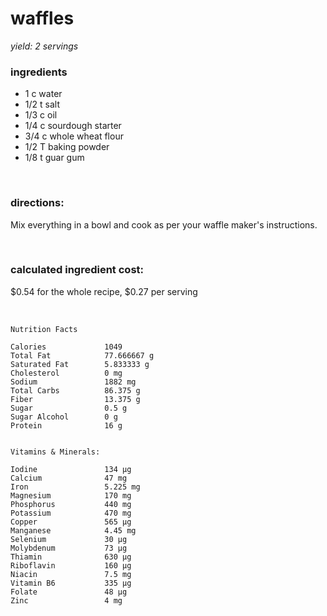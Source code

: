 # waffles

*yield: 2 servings*

### ingredients
- 1 c water
- 1/2 t salt
- 1/3 c oil
- 1/4 c sourdough starter
- 3/4 c whole wheat flour
- 1/2 T baking powder
- 1/8 t guar gum

<br>

### directions:

Mix everything in a bowl and cook as per your waffle maker's instructions.

<br>

### calculated ingredient cost:

$0.54 for the whole recipe, $0.27 per serving

<br>

```
Nutrition Facts

Calories             1049 
Total Fat            77.666667 g
Saturated Fat        5.833333 g
Cholesterol          0 mg
Sodium               1882 mg
Total Carbs          86.375 g
Fiber                13.375 g
Sugar                0.5 g
Sugar Alcohol        0 g
Protein              16 g


Vitamins & Minerals:

Iodine               134 µg
Calcium              47 mg
Iron                 5.225 mg
Magnesium            170 mg
Phosphorus           440 mg
Potassium            470 mg
Copper               565 µg
Manganese            4.45 mg
Selenium             30 µg
Molybdenum           73 µg
Thiamin              630 µg
Riboflavin           160 µg
Niacin               7.5 mg
Vitamin B6           335 µg
Folate               48 µg
Zinc                 4 mg
```